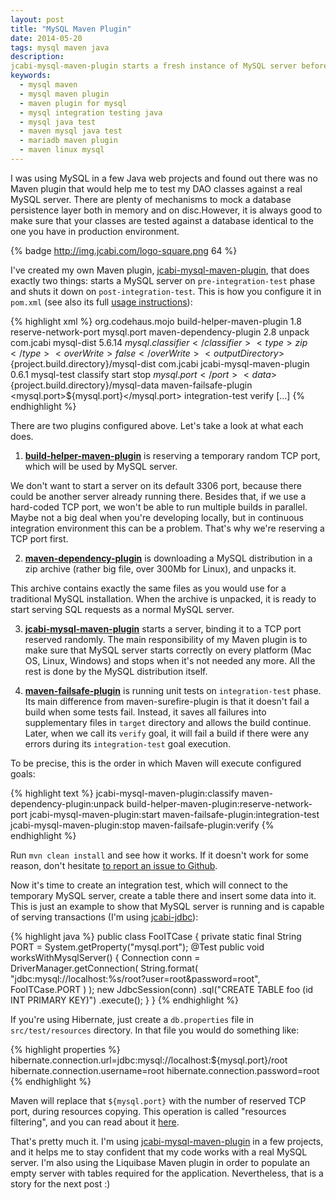 ```yaml
---
layout: post
title: "MySQL Maven Plugin"
date: 2014-05-20
tags: mysql maven java
description:
jcabi-mysql-maven-plugin starts a fresh instance of MySQL server before integration tests and shuts it down when tests are finished.
keywords:
  - mysql maven
  - mysql maven plugin
  - maven plugin for mysql
  - mysql integration testing java
  - mysql java test
  - maven mysql java test
  - mariadb maven plugin
  - maven linux mysql
---
```

I was using MySQL in a few Java web projects and found out there was no Maven plugin that would help me to test my DAO classes against a real MySQL server. There are plenty of mechanisms to mock a database persistence layer both in memory and on disc.However, it is always good to make sure that your classes are tested against a database identical to the one you have in production environment.

{% badge http://img.jcabi.com/logo-square.png 64 %}

I've created my own Maven plugin, [jcabi-mysql-maven-plugin](http://mysql.jcabi.com), that does exactly two things: starts a MySQL server on `pre-integration-test` phase and shuts it down on `post-integration-test`. 
This is how you configure it in `pom.xml` (see also its full [usage instructions](http://mysql.jcabi.com/usage.html)):

{% highlight xml %}
<project>
  <build>
    <plugins>
      <plugin>
        <groupId>org.codehaus.mojo</groupId>
        <artifactId>build-helper-maven-plugin</artifactId>
        <version>1.8</version>
        <executions>
          <execution>
            <goals>
              <goal>reserve-network-port</goal>
            </goals>
            <configuration>
              <portNames>
                <portName>mysql.port</portName>
              </portNames>
            </configuration>
          </execution>
        </executions>
      </plugin>
      <plugin>
        <artifactId>maven-dependency-plugin</artifactId>
        <version>2.8</version>
        <executions>
          <execution>
            <goals>
              <goal>unpack</goal>
            </goals>
            <configuration>
              <artifactItems>
                <artifactItem>
                  <groupId>com.jcabi</groupId>
                  <artifactId>mysql-dist</artifactId>
                  <version>5.6.14</version>
                  <classifier>${mysql.classifier}</classifier>
                  <type>zip</type>
                  <overWrite>false</overWrite>
                  <outputDirectory>${project.build.directory}/mysql-dist</outputDirectory>
                </artifactItem>
              </artifactItems>
            </configuration>
          </execution>
        </executions>
      </plugin>
      <plugin>
        <groupId>com.jcabi</groupId>
        <artifactId>jcabi-mysql-maven-plugin</artifactId>
        <version>0.6.1</version>
        <executions>
          <execution>
            <id>mysql-test</id>
            <goals>
              <goal>classify</goal>
              <goal>start</goal>
              <goal>stop</goal>
            </goals>
            <configuration>
              <port>${mysql.port}</port>
              <data>${project.build.directory}/mysql-data</data>
            </configuration>
          </execution>
        </executions>
      </plugin>
      <plugin>
        <artifactId>maven-failsafe-plugin</artifactId>
        <configuration>
          <systemPropertyVariables>
            <mysql.port>${mysql.port}</mysql.port>
          </systemPropertyVariables>
        </configuration>
        <executions>
          <execution>
            <goals>
              <goal>integration-test</goal>
              <goal>verify</goal>
            </goals>
          </execution>
        </executions>
      </plugin>
    </plugins>
  </build>
  [...]
</project>
{% endhighlight %}

There are two plugins configured above. Let's take a look at what each does.

1. [**build-helper-maven-plugin**](http://mojo.codehaus.org/build-helper-maven-plugin/reserve-network-port-mojo.html) is reserving a temporary random TCP port, which will be used by MySQL server. 

We don't want to start a server on its default 3306 port, because there could be another server already running there. Besides that, if we use a hard-coded TCP port, we won't be able to run multiple builds in parallel. Maybe not a big deal when you're developing locally, but in continuous integration environment this can be a problem. That's why we're reserving a TCP port first.

2. [**maven-dependency-plugin**](http://maven.apache.org/plugins/maven-dependency-plugin/unpack-mojo.html) is downloading a MySQL distribution in a zip archive (rather big file, over 300Mb for Linux), and unpacks it. 

This archive contains exactly the same files as you would use for a traditional MySQL installation. When the archive is unpacked, it is ready to start serving SQL requests as a normal MySQL server.

3. [**jcabi-mysql-maven-plugin**](http://mysql.jcabi.com) starts a server, binding it to a TCP port reserved randomly. The main responsibility of my Maven plugin is to make sure that MySQL server starts correctly on every platform (Mac OS, Linux, Windows) and stops when it's not needed any more. All the rest is done by the MySQL distribution itself.

4. [**maven-failsafe-plugin**](http://mojo.codehaus.org/build-helper-maven-plugin/reserve-network-port-mojo.html) is running unit tests on `integration-test` phase. Its main difference from maven-surefire-plugin is that it doesn't fail a build when some tests fail. Instead, it saves all failures into supplementary files in `target` directory and allows the build continue. Later, when we call its `verify` goal, it will fail a build if there were any errors during its `integration-test` goal execution.

To be precise, this is the order in which Maven will execute configured goals:

{% highlight text %}
jcabi-mysql-maven-plugin:classify
maven-dependency-plugin:unpack
build-helper-maven-plugin:reserve-network-port
jcabi-mysql-maven-plugin:start
maven-failsafe-plugin:integration-test
jcabi-mysql-maven-plugin:stop
maven-failsafe-plugin:verify
{% endhighlight %}

Run `mvn clean install` and see how it works. If it doesn't work for some reason, don't hesitate [to report an issue to Github](https://github.com/jcabi/jcabi-mysql-maven-plugin/issues).

Now it's time to create an integration test, which will connect to the temporary MySQL server, create a table there and insert some data into it. This is just an example to show that MySQL server is running and is capable of serving transactions (I'm using [jcabi-jdbc](http://jdbc.jcabi.com)):

{% highlight java %}
public class FooITCase {
  private static final String PORT = System.getProperty("mysql.port");
  @Test
  public void worksWithMysqlServer() {
    Connection conn = DriverManager.getConnection(
      String.format(
        "jdbc:mysql://localhost:%s/root?user=root&password=root",
        FooITCase.PORT
      )
    );
    new JdbcSession(conn)
      .sql("CREATE TABLE foo (id INT PRIMARY KEY)")
      .execute();
  }
}
{% endhighlight %}

If you're using Hibernate, just create a `db.properties` file in `src/test/resources` directory. In that file you would do something like:

{% highlight properties %}
hibernate.connection.url=jdbc:mysql://localhost:${mysql.port}/root
hibernate.connection.username=root
hibernate.connection.password=root
{% endhighlight %}

Maven will replace that `${mysql.port}` with the number of reserved TCP port, during resources copying. This operation is called "resources filtering", and you can read about it [here](http://maven.apache.org/plugins/maven-resources-plugin/examples/filter.html).

That's pretty much it. I'm using [jcabi-mysql-maven-plugin](http://mysql.jcabi.com) in a few projects, and it helps me to stay confident that my code works with a real MySQL server. I'm also using the Liquibase Maven plugin in order to populate an empty server with tables required for the application. Nevertheless, that is a story for the next post :)
